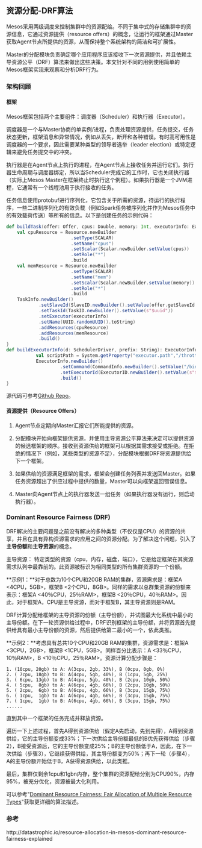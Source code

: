 ## 资源分配-DRF算法

Mesos采用两级调度来控制集群中的资源配给。不同于集中式的存储集群中的资源信息，它通过资源提供（resource offers）的概念，让运行的框架通过Master获取Agent节点所提供的资源，从而保持整个系统架构的简洁和可扩展性。

Master的分配模块负责确定哪个应用程序应该接收下一次资源提供，并且依赖主导资源公平（DRF）算法来做出这些决策。本文针对不同的用例使用简单的Mesos框架实现来观察和分析DRF行为。

### 架构回顾

#### 框架

Mesos框架包括两个主要组件：调度器（Scheduler）和执行器（Executor）。

调度器是一个与Master协商的单实例/进程，负责处理资源提供，任务提交，任务状态更新，框架消息和异常情况，例如从丢失，断开和各种错误。有时高可用性是调度器的一个要求，因此需要某种类型的领导者选举（leader election）或特定逻辑来避免任务提交中的冲突。

执行器是在Agent节点上执行的进程，在Agent节点上接收任务并运行它们。执行器生命周期与调度器绑定，所以当Scheduler完成它的工作时，它也关闭执行器（实际上Mesos Master在框架终止时执行这个例程）。如果执行器是一个JVM进程，它通常有一个线程池用于执行接收的任务。

任务信息使用protobuf进行序列化，它包含关于所需的资源，待运行的执行程序，一些二进制序列化的有效负载（例如Spark任务被序列化并作为Mesos任务中的有效载荷传送）等所有的信息。以下是创建任务的示例代码：

```scala
def buildTask(offer: Offer, cpus: Double, memory: Int, executorInfo: ExecutorInfo) = { 
    val cpuResource = Resource.newBuilder 
                        .setType(SCALAR) 
                        .setName("cpus") 
                        .setScalar(Scalar.newBuilder.setValue(cpus)) 
                        .setRole("*") 
                        .build 
    val memResource = Resource.newBuilder 
                        .setType(SCALAR) 
                        .setName("mem") 
                        .setScalar(Scalar.newBuilder.setValue(memory)) 
                        .setRole("*") 
                        .build 
    TaskInfo.newBuilder() 
            .setSlaveId(SlaveID.newBuilder().setValue(offer.getSlaveId.getValue).build()) 
            .setTaskId(TaskID.newBuilder().setValue(s"$uuid")) 
            .setExecutor(executorInfo) 
            .setName(UUID.randomUUID().toString) 
            .addResources(cpuResource) 
            .addResources(memResource) 
            .build() 
} 
def buildExecutorInfo(d: SchedulerDriver, prefix: String): ExecutorInfo = { 
           val scriptPath = System.getProperty("executor.path","/throttle/throttle-executor.sh") 
           ExecutorInfo.newBuilder() 
                    .setCommand(CommandInfo.newBuilder().setValue("/bin/sh "+scriptPath)) 
                    .setExecutorId(ExecutorID.newBuilder().setValue(s"${prefix}_$uuid")) 
                    .build() 
}
```

源代码可参考[Github Repo](https://github.com/datastrophic/mesos-workshop/tree/master/src/main/scala/io/datastrophic/mesos)。

#### 资源提供（Resource Offers）

1. Agent节点定期向Master汇报它们所能提供的资源。

2. 分配模块开始向框架提供资源，并使用主导资源公平算法来决定可以提供资源的候选框架的顺序。接收到资源供给的框架可以根据其需求接受或拒绝。在拒绝的情况下（例如，某些类型的资源不足），分配模块根据DRF将资源提供给下一个框架。

3. 如果供给的资源满足框架的需求，框架会创建任务列表并发送回Master。如果任务资源超出了供应过程中提供的数量，Master可以向框架返回错误信息。

4. Master向Agent节点上的执行器发送一组任务（如果执行器没有运行，则启动执行器）。

### Dominant Resource Fairness (DRF)

DRF解决的主要问题是之前没有解决的多种类型（不仅仅是CPU）的资源的共享，并且在具有异构资源需求的应用之间的资源分配。为了解决这个问题，引入了**主导份额**和**主导资源**的概念。

主导资源： 特定类型的资源（cpu，内存，磁盘，端口），它是给定框架在其资源需求队列中最靠前的。此资源被标识为相同类型的所有集群资源的一个份额。

**示例1：**对于总数为10个CPU和20GB RAM的集群，资源需求是：框架A <4CPU，5GB>，框架B <2个CPU，8GB>。同样的需求以总群集资源的份额来表示：框架A <40％CPU，25％RAM>，框架B <20％CPU，40％RAM>。因此，对于框架A，CPU是主导资源，而对于框架B，其主导资源则是RAM。


DRF计算分配给框架的主导资源的份额（主导份额），并试图最大化系统中最小的主导份额。在下一轮资源供给过程中，DRF识别框架的主导份额，并将资源首先提供给具有最小主导份额的资源，然后提供给第二最小的一个，依此类推。

**示例2：**考虑具有总共10个CPU和20GB RAM的集群，资源需求是：框架A <3CPU，2GB>，框架B <1CPU，5GB>。同样百分比表示：A <33％CPU，10％RAM>，B <10％CPU，25％RAM>。资源计算分配步骤是：

```
1. (10cpu, 20gb) to A: A(3cpu, 2gb, 33%), B (0cpu, 0gb, 0%)
2. ( 7cpu, 18gb) to B: A(4cpu, 5gb, 40%), B (1cpu, 5gb, 25%)
3. ( 6cpu, 13gb) to B: A(4cpu, 5gb, 40%), B (2cpu, 10gb, 50%)
4. ( 5cpu,  8gb) to A: A(6cpu, 4gb, 66%), B (2cpu, 10gb, 50%)
5. ( 2cpu,  6gb) to B: A(6cpu, 4gb, 66%), B (3cpu, 15gb, 75%)
6. ( 1cpu,  1gb) to A: A(6cpu, 4gb, 66%), B (3cpu, 15gb, 75%)
7. ( 1cpu,  1gb) to B: A(6cpu, 4gb, 66%), B (3cpu, 15gb, 75%) 
......
```
直到其中一个框架的任务完成并释放资源。

遍历一下上述过程，首先A得到资源供给（假定A先启动，先到先得），A得到资源供给，它的主导份额变成33%；下一次供给主导份额最低的B优先获得供给（步骤2），B接受资源后，它的主导份额变成25%；B的主导份额低于A，因此，在下一次供给（步骤3），它继续获得供给，其主导份额变为50%；再下一轮（步骤4），A的主导份额开始低于B，A获得资源供给，以此类推。

最后，集群仅剩余1cpu和1gbn内存，整个集群的资源配给分别为CPU90%，内存95%，被充分优化，资源被最大化利用。

可以参考"[Dominant Resource Fairness: Fair Allocation of Multiple Resource Types](https://www.cs.berkeley.edu/~alig/papers/drf.pdf)"获取更详细的算法描述。

### 参考

http:\/\/datastrophic.io\/resource-allocation-in-mesos-dominant-resource-fairness-explained

